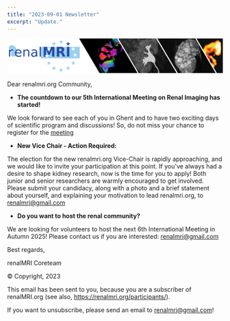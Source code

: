 ```yaml
---
title: "2023-09-01 Newsletter"
excerpt: "Update."
---
```


![image-center](/assets/images/newsletter_renalMRI.png)

Dear renalmri.org Community,

- **The countdown to our 5th International Meeting on Renal Imaging has started!**

We look forward to see each of you in Ghent and to have two exciting days of scientific program and discussions! So, do not miss your chance to register for the [meeting](https://renalmri.org/events/gent2023)
- **New Vice Chair - Action Required:**

The election for the new renalmri.org Vice-Chair is rapidly approaching, and we would like to invite your participation at this point. If you've always had a desire to shape kidney research, now is the time for you to apply!
Both junior and senior researchers are warmly encouraged to get involved.
Please submit your candidacy, along with a photo and a brief statement about yourself, and explaining your motivation to lead renalmri.org, to [renalmri@gmail.com](mailto:renalmri@gmail.com)
- **Do you want to host the renal community?**

We are looking for volunteers to host the next 6th International Meeting in Autumn 2025! Please contact us if you are interested: [renalmri@gmail.com](mailto:renalmri@gmail.com)

Best regards,

renalMRI Coreteam

© Copyright, 2023

This email has been sent to you, because you are a subscriber of renalMRI.org (see also, https://renalmri.org/participants/).

If you want to unsubscribe, please send an email to renalmri@gmail.com!
